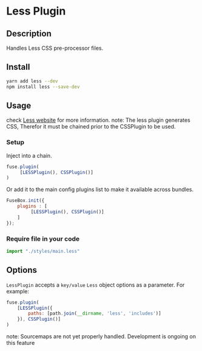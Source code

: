 
# Less Plugin

## Description
Handles Less CSS pre-processor files.

## Install

```bash
yarn add less --dev
npm install less --save-dev
```

## Usage
check [Less website](http://lesscss.org/) for more information.
note: The less plugin generates CSS, Therefor it must be chained prior to the CSSPlugin to be used.

### Setup

Inject into a chain.

```js
fuse.plugin(
     [LESSPlugin(), CSSPlugin()]
)
```

Or add it to the main config plugins list to make it available across bundles.

```js
FuseBox.init({
    plugins : [
         [LESSPlugin(), CSSPlugin()]
    ]
});
```

### Require file in your code
```js
import "./styles/main.less"
```

## Options

`LessPlugin` accepts a `key/value` `Less` object options as a parameter. For example:

```js
fuse.plugin(
    [LESSPlugin({
        paths: [path.join(__dirname, 'less', 'includes')]
    }), CSSPlugin()]
)
```

note: Sourcemaps are not yet properly handled.  Development is ongoing on this feature